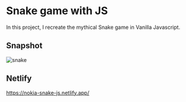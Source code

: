 # Snake game with JS
In this project, I recreate the mythical Snake game in Vanilla Javascript.


## Snapshot
![snake](https://user-images.githubusercontent.com/106017493/230791927-63d22d8c-754d-4769-9ac9-0fa89efa8fc1.png)


## Netlify 
https://nokia-snake-js.netlify.app/
